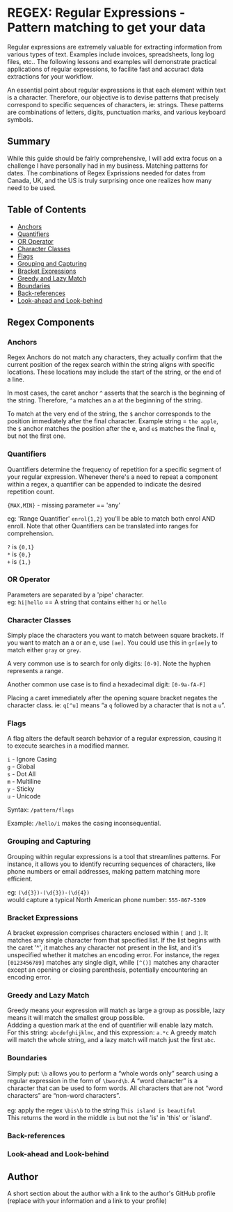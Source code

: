 
# REGEX: Regular Expressions - Pattern matching to get your data

Regular expressions are extremely valuable for extracting information from various types of text.  Examples include invoices, spreadsheets, long log files, etc.. The following lessons and examples will demonstrate practical applications of regular expressions, to facilite fast and accuract data extractions for your workflow.

An essential point about regular expressions is that each element within text is a character. Therefore, our objective is to devise patterns that precisely correspond to specific sequences of characters, ie: strings. These patterns are combinations of letters, digits, punctuation marks, and various keyboard symbols.

## Summary

While this guide should be fairly comprehensive, I will add extra focus on a challenge I have personally had in my business.  Matching patterns for dates.  The combinations of Regex Exprissions needed for dates from Canada, UK, and the US is truly surprising once one realizes how many need to be used.

## Table of Contents

- [Anchors](#anchors)
- [Quantifiers](#quantifiers)
- [OR Operator](#or-operator)
- [Character Classes](#character-classes)
- [Flags](#flags)
- [Grouping and Capturing](#grouping-and-capturing)
- [Bracket Expressions](#bracket-expressions)
- [Greedy and Lazy Match](#greedy-and-lazy-match)
- [Boundaries](#boundaries)
- [Back-references](#back-references)
- [Look-ahead and Look-behind](#look-ahead-and-look-behind)

## Regex Components

### Anchors

Regex Anchors do not match any characters, they actually confirm that the current position of the regex search within the string aligns with specific locations. These locations may include the start of the string, or the end of a line.

In most cases, the caret anchor `^` asserts that the search is the beginning of the string. Therefore, `^a` matches an a at the beginning of the string.

To match at the very end of the string, the `$` anchor corresponds to the position immediately after the final character.  Example string = `the apple`, the `$` anchor matches the position after the e, and `e$` matches the final e, but not the first one.

### Quantifiers

Quantifiers determine the frequency of repetition for a specific segment of your regular expression. Whenever there's a need to repeat a component within a regex, a quantifier can be appended to indicate the desired repetition count.<br>

`{MAX,MIN}` - missing parameter == 'any'

eg: 'Range Quantifier' `enrol{1,2}` you'll be able to match both enrol AND enroll.
Note that other Quantifiers can be translated into ranges for comprehension.

`?` is `{0,1}`<br>
`*` is `{0,}`<br>
`+` is `{1,}`

### OR Operator

Parameters are separated by a 'pipe' character. <br>
eg: `hi|hello` == A string that contains either `hi` or `hello`

### Character Classes

Simply place the characters you want to match between square brackets. If you want to match an a or an e, use `[ae]`. You could use this in `gr[ae]y` to match either `gray` or `grey`.

A very common use is to search for only digits: `[0-9]`.  Note the hyphen represents a range.

Another common use case is to find a hexadecimal digit: `[0-9a-fA-F]`

Placing a caret immediately after the opening square bracket negates the character class.  ie: `q[^u]` means “a `q` followed by a character that is not a `u`”.

### Flags

A flag alters the default search behavior of a regular expression, causing it to execute searches in a modified manner.

`i`	- Ignore Casing <br>
`g`	- Global <br>
`s`	- Dot All <br>
`m`	- Multiline <br>
`y`	- Sticky <br>
`u`	- Unicode <br>

Syntax: `/pattern/flags`

Example: `/hello/i` makes the casing inconsequential.

### Grouping and Capturing

Grouping within regular expressions is a tool that streamlines patterns. For instance, it allows you to identify recurring sequences of characters, like phone numbers or email addresses, making pattern matching more efficient.

eg: `(\d{3})-(\d{3})-(\d{4})`<br>
would capture a typical North American phone number: `555-867-5309`


### Bracket Expressions

A bracket expression comprises characters enclosed within `[` and `]`. It matches any single character from that specified list. If the list begins with the caret '^', it matches any character not present in the list, and it's unspecified whether it matches an encoding error. For instance, the regex `[0123456789]` matches any single digit, while `[^()]` matches any character except an opening or closing parenthesis, potentially encountering an encoding error.

### Greedy and Lazy Match

Greedy means your expression will match as large a group as possible, lazy means it will match the smallest group possible. <br>
Addding a question mark at the end of quantifier will enable lazy match.
<br>
For this string: `abcdefghijklmc`, and this expression: `a.*c`
A greedy match will match the whole string, and a lazy match will match just the first `abc`.

### Boundaries

Simply put: `\b` allows you to perform a “whole words only” search using a regular expression in the form of `\bword\b`. A “word character” is a character that can be used to form words. All characters that are not “word characters” are “non-word characters”.<br>
<br>
eg: apply the regex `\bis\b` to the string `This island is beautiful`<br>
This returns the word in the middle `is` but not the 'is' in 'this' or 'island'.

### Back-references



### Look-ahead and Look-behind

## Author

A short section about the author with a link to the author's GitHub profile (replace with your information and a link to your profile)

